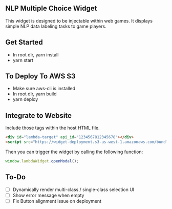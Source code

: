 ## NLP Multiple Choice Widget

This widget is designed to be injectable within web games. It displays simple NLP data labeling tasks to game players.

## Get Started

- In root dir, yarn install
- yarn start

## To Deploy To AWS S3

- Make sure aws-cli is installed
- In root dir, yarn build
- yarn deploy

## Integrate to Website

Include those tags within the host HTML file.

```html
<div id="lambda-target" api_id="1234567812345678"></div>
<script src="https://widget-deployment.s3-us-west-1.amazonaws.com/bundle.js"></script>
```

Then you can trigger the widget by calling the following function:
```javascript
window.lambdaWidget.openModal();
```

## To-Do

- [ ] Dynamically render multi-class / single-class selection UI
- [ ] Show error message when empty
- [ ] Fix Button alignment issue on deployment
